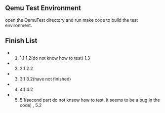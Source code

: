 ## Qemu Test Environment

open the QemuTest directory and run make code to build the test environment.

## Finish List

- 1. 1.1 1.2(do not know how to test) 1.3
- 2. 2.1 2.2
- 3. 3.1 3.2(have not finished)
- 4. 4.1 4.2
- 5. 5.1(second part do not knsow how to test, it seems to be a bug in the code) , 5.2


